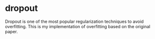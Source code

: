 # dropout
Dropout is one of the most popular regularization techniques to avoid overfitting. This is my implementation of overfitting based on the original paper.
